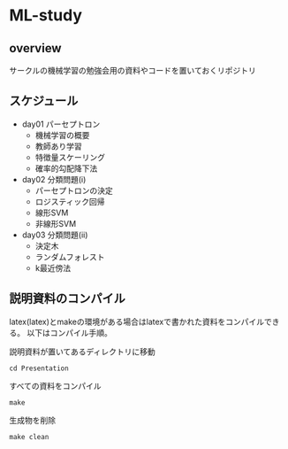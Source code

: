# ML-study

## overview
サークルの機械学習の勉強会用の資料やコードを置いておくリポジトリ

## スケジュール
- day01 パーセプトロン
    - 機械学習の概要
    - 教師あり学習
    - 特徴量スケーリング
    - 確率的勾配降下法
- day02 分類問題(i)
    - パーセプトロンの決定
    - ロジスティック回帰
    - 線形SVM
    - 非線形SVM
- day03 分類問題(ii)
    - 決定木
    - ランダムフォレスト
    - k最近傍法

## 説明資料のコンパイル
latex(latex)とmakeの環境がある場合はlatexで書かれた資料をコンパイルできる。
以下はコンパイル手順。

説明資料が置いてあるディレクトリに移動
```
cd Presentation
```

すべての資料をコンパイル
```
make
```

生成物を削除
```
make clean
```